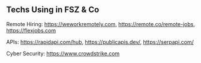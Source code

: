 ## Techs Using in FSZ & Co

Remote Hiring: https://weworkremotely.com, https://remote.co/remote-jobs, https://flexjobs.com

APIs: https://rapidapi.com/hub, https://publicapis.dev/, https://serpapi.com/

Cyber Security: https://www.crowdstrike.com

